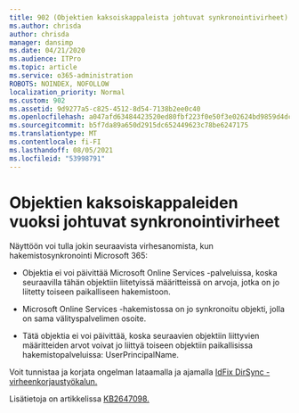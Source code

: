 ```yaml
---
title: 902 (Objektien kaksoiskappaleista johtuvat synkronointivirheet)
ms.author: chrisda
author: chrisda
manager: dansimp
ms.date: 04/21/2020
ms.audience: ITPro
ms.topic: article
ms.service: o365-administration
ROBOTS: NOINDEX, NOFOLLOW
localization_priority: Normal
ms.custom: 902
ms.assetid: 9d9277a5-c825-4512-8d54-7138b2ee0c40
ms.openlocfilehash: a047afd63484423520ed80fbf223f0e50f3e02624bd9859d4dcbbd94cf23143f
ms.sourcegitcommit: b5f7da89a650d2915dc652449623c78be6247175
ms.translationtype: MT
ms.contentlocale: fi-FI
ms.lasthandoff: 08/05/2021
ms.locfileid: "53998791"
---
```

# <a name="sync-errors-due-to-duplicate-objects"></a>Objektien kaksoiskappaleiden vuoksi johtuvat synkronointivirheet

Näyttöön voi tulla jokin seuraavista virhesanomista, kun hakemistosynkronointi Microsoft 365:

- Objektia ei voi päivittää Microsoft Online Services -palveluissa, koska seuraavilla tähän objektiin liitetyissä määritteissä on arvoja, jotka on jo liitetty toiseen paikalliseen hakemistoon.

- Microsoft Online Services -hakemistossa on jo synkronoitu objekti, jolla on sama välityspalvelimen osoite.

- Tätä objektia ei voi päivittää, koska seuraavien objektiin liittyvien määritteiden arvot voivat jo liittyä toiseen objektiin paikallisissa hakemistopalveluissa: UserPrincipalName.

Voit tunnistaa ja korjata ongelman lataamalla ja ajamalla [IdFix DirSync -virheenkorjaustyökalun.](https://github.com/Microsoft/idfix)

Lisätietoja on artikkelissa [KB2647098.](https://support.microsoft.com/help/2647098/duplicate-or-invalid-attributes-prevent-directory-synchronization-in-o)
